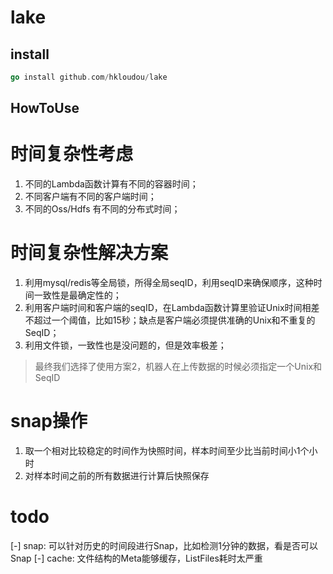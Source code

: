 # lake
## install
``` go
go install github.com/hkloudou/lake
```

## HowToUse



# 时间复杂性考虑
1. 不同的Lambda函数计算有不同的容器时间；
2. 不同客户端有不同的客户端时间；
3. 不同的Oss/Hdfs 有不同的分布式时间；

# 时间复杂性解决方案
1. 利用mysql/redis等全局锁，所得全局seqID，利用seqID来确保顺序，这种时间一致性是最确定性的；
2. 利用客户端时间和客户端的seqID，在Lambda函数计算里验证Unix时间相差不超过一个阈值，比如15秒；缺点是客户端必须提供准确的Unix和不重复的SeqID；
3. 利用文件锁，一致性也是没问题的，但是效率极差；


> 最终我们选择了使用方案2，机器人在上传数据的时候必须指定一个Unix和SeqID


# snap操作
1. 取一个相对比较稳定的时间作为快照时间，样本时间至少比当前时间小1个小时
2. 对样本时间之前的所有数据进行计算后快照保存


# todo 
[-] snap: 可以针对历史的时间段进行Snap，比如检测1分钟的数据，看是否可以Snap
[-] cache: 文件结构的Meta能够缓存，ListFiles耗时太严重